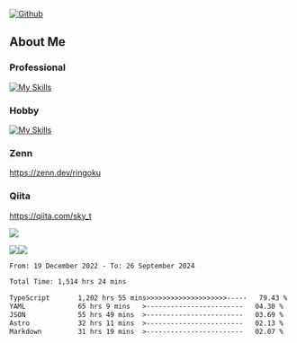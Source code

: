[![Github](https://img.shields.io/github/followers/skyt-a?label=Follow&style=social)](https://github.com/skyt-a)

## About Me
### Professional
[![My Skills](https://skillicons.dev/icons?i=react,ts,js,nodejs,java,graphql,firebase,githubactions&theme=light)](https://skillicons.dev)
### Hobby
[![My Skills](https://skillicons.dev/icons?i=unity,rust,py&theme=light)](https://skillicons.dev)

### Zenn
https://zenn.dev/ringoku
### Qiita
https://qiita.com/sky_t


![](https://github-profile-summary-cards.vercel.app/api/cards/profile-details?username=skyt-a&theme=default)

![](https://github-profile-summary-cards.vercel.app/api/cards/repos-per-language?username=skyt-a&theme=default)![](https://github-profile-summary-cards.vercel.app/api/cards/stats?username=RinGoku&theme=default)

<!--START_SECTION:waka-->

```txt
From: 19 December 2022 - To: 26 September 2024

Total Time: 1,514 hrs 24 mins

TypeScript       1,202 hrs 55 mins>>>>>>>>>>>>>>>>>>>>-----   79.43 %
YAML             65 hrs 9 mins   >------------------------   04.30 %
JSON             55 hrs 49 mins  >------------------------   03.69 %
Astro            32 hrs 11 mins  >------------------------   02.13 %
Markdown         31 hrs 19 mins  >------------------------   02.07 %
```

<!--END_SECTION:waka-->
